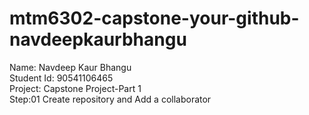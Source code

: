 # mtm6302-capstone-your-github-navdeepkaurbhangu
Name: Navdeep Kaur Bhangu
<br>
Student Id: 90541106465
<br>
Project: Capstone Project-Part 1
<br>
Step:01 Create repository and Add a collaborator
